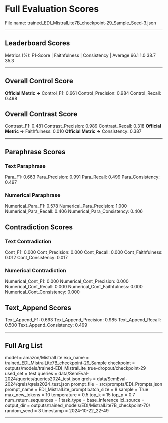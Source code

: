 # Full Evaluation Scores

File name: trained_EDI_MistralLite7B_checkpoint-29_Sample_Seed-3.json


---

## Leaderboard Scores

Metrics (%): F1-Score | Faithfulness | Consistency | Average
                66.1        1.0          38.7        35.3

---

## Overall Control Score

**Official Metric ->** Control_F1: 0.661
Control_Precision: 0.984
Control_Recall: 0.498

## Overall Contrast Score

Contrast_F1: 0.481
Contrast_Precision: 0.989
Contrast_Recall: 0.318
**Official Metric ->** Faithfulness: 0.010
**Official Metric ->** Consistency: 0.387

---


## Paraphrase Scores


### Text Paraphrase

Para_F1: 0.663
Para_Precision: 0.991
Para_Recall: 0.499
Para_Consistency: 0.497


### Numerical Paraphrase

Numerical_Para_F1: 0.578
Numerical_Para_Precision: 1.000
Numerical_Para_Recall: 0.406
Numerical_Para_Consistency: 0.406


## Contradiction Scores


### Text Contradiction

Cont_F1: 0.000
Cont_Precision: 0.000
Cont_Recall: 0.000
Cont_Faithfulness: 0.012
Cont_Consistency: 0.017


### Numerical Contradiction

Numerical_Cont_F1: 0.000
Numerical_Cont_Precision: 0.000
Numerical_Cont_Recall: 0.000
Numerical_Cont_Faithfulness: 0.000
Numerical_Cont_Consistency: 0.000


## Text_Append Scores

Text_Append_F1: 0.663
Text_Append_Precision: 0.985
Text_Append_Recall: 0.500
Text_Append_Consistency: 0.499

---

## Full Arg List

model = amazon/MistralLite
exp_name = trained_EDI_MistralLite7B_checkpoint-29_Sample
checkpoint = outputs/models/trained-EDI_MistralLite_true-dropout/checkpoint-29
used_set = test
queries = data/SemEval-2024/queries/queries2024_test.json
qrels = data/SemEval-2024/qrels/qrels2024_test.json
prompt_file = src/prompts/EDI_Prompts.json
prompt_name = EDI_MistralLite_prompt
batch_size = 8
sample = True
max_new_tokens = 10
temperature = 0.5
top_k = 15
top_p = 0.7
num_return_sequences = 1
task_type = base_inference
icl_source = 
output_dir = outputs/trained_models/EDI/MistralLite7B_checkpoint-70/
random_seed = 3
timestamp = 2024-10-22_22-49

---

